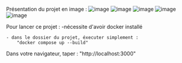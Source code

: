 Présentation du projet en image :
![image](https://user-images.githubusercontent.com/102954303/214386859-29a2ad22-c5b0-419a-b3f6-4377f17520da.png)
![image](https://user-images.githubusercontent.com/102954303/214387193-7a85a9ec-5e99-41fa-b5e0-106be6ee5803.png)
![image](https://user-images.githubusercontent.com/102954303/214387427-3f845944-c4bf-45a8-a864-73f697596c46.png)
![image](https://user-images.githubusercontent.com/102954303/214387986-a15f7788-f728-4c8e-adc4-1a227e80e4cc.png)
![image](https://user-images.githubusercontent.com/102954303/214388112-086e6f9f-c945-4f2c-b3f5-1748cd749578.png)

Pour lancer ce projet :
    -nécessite d'avoir docker installé

    - dans le dossier du projet, éxecuter simplement :
        "docker compose up --build"

Dans votre navigateur, taper : "http://localhost:3000"